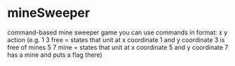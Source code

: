 # mineSweeper
command-based mine sweeper game
you can use commands in format:
x y action
(e.g. 1 3 free = states that unit at x coordinate 1 and y coordinate 3 is free of mines
5 7 mine = states that unit at x coordinate 5 and y coordinate 7 has a mine and puts a flag there)

